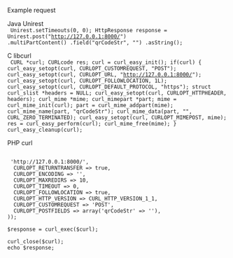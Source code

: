 Example request

Java Unirest\
<code>
Unirest.setTimeouts(0, 0);
HttpResponse<String> response = Unirest.post("http://127.0.0.1:8000/")
  .multiPartContent()
  .field("qrCodeStr", "")
  .asString();
 </code>
  
C libcurl\
<code>
CURL *curl;
CURLcode res;
curl = curl_easy_init();
if(curl) {
  curl_easy_setopt(curl, CURLOPT_CUSTOMREQUEST, "POST");
  curl_easy_setopt(curl, CURLOPT_URL, "http://127.0.0.1:8000/");
  curl_easy_setopt(curl, CURLOPT_FOLLOWLOCATION, 1L);
  curl_easy_setopt(curl, CURLOPT_DEFAULT_PROTOCOL, "https");
  struct curl_slist *headers = NULL;
  curl_easy_setopt(curl, CURLOPT_HTTPHEADER, headers);
  curl_mime *mime;
  curl_mimepart *part;
  mime = curl_mime_init(curl);
  part = curl_mime_addpart(mime);
  curl_mime_name(part, "qrCodeStr");
  curl_mime_data(part, "", CURL_ZERO_TERMINATED);
  curl_easy_setopt(curl, CURLOPT_MIMEPOST, mime);
  res = curl_easy_perform(curl);
  curl_mime_free(mime);
}
curl_easy_cleanup(curl);
 </code>
  
PHP curl\
<code>
<?php

$curl = curl_init();

curl_setopt_array($curl, array(
  CURLOPT_URL => 'http://127.0.0.1:8000/',
  CURLOPT_RETURNTRANSFER => true,
  CURLOPT_ENCODING => '',
  CURLOPT_MAXREDIRS => 10,
  CURLOPT_TIMEOUT => 0,
  CURLOPT_FOLLOWLOCATION => true,
  CURLOPT_HTTP_VERSION => CURL_HTTP_VERSION_1_1,
  CURLOPT_CUSTOMREQUEST => 'POST',
  CURLOPT_POSTFIELDS => array('qrCodeStr' => ''),
));

$response = curl_exec($curl);

curl_close($curl);
echo $response;
 </code>
  
  
